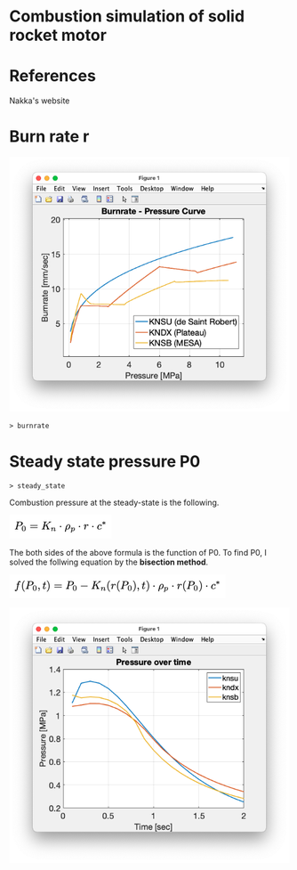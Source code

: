 # Combustion simulation of solid rocket motor

# References
Nakka's website


# Burn rate r 
![burnrate.png](misc/burnrate.png)
```
> burnrate
```


# Steady state pressure P0

```
> steady_state
```
Combustion pressure at the steady-state is the following.

![](misc/p0.png)

The both sides of the above formula is the function of P0. To find P0, I solved the follwing equation by the **bisection method**.
 
![](misc/f.png)


![burnrate.png](misc/steady_state.png)





